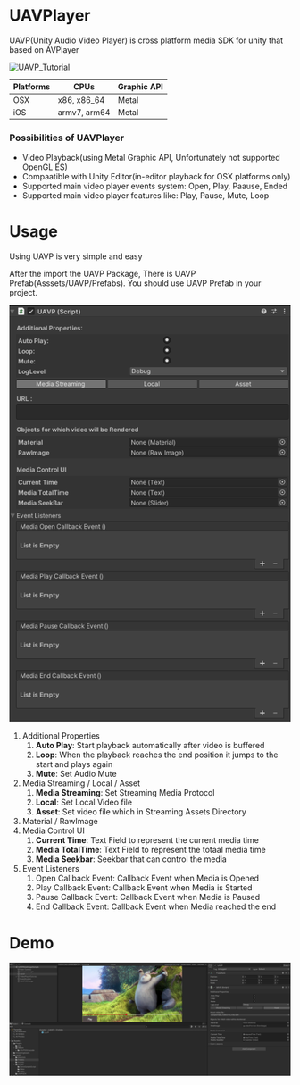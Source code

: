 # UAVPlayer
UAVP(Unity Audio Video Player) is cross platform media SDK for unity that based on AVPlayer

[![UAVP_Tutorial](https://www.youtube.com/watch?v=giAo8_LupDg.jpg)](https://www.youtube.com/watch?v=giAo8_LupDg)

|Platforms|CPUs|Graphic API|
|------|---|---|
|OSX|x86, x86_64|Metal|
|iOS|armv7, arm64|Metal|


### Possibilities of UAVPlayer
- Video Playback(using Metal Graphic API, Unfortunately not supported OpenGL ES)
- Compaatible with Unity Editor(in-editor playback for OSX platforms only)
- Supported main video player events system: Open, Play, Paause, Ended
- Supported main video player features like: Play, Pause, Mute, Loop

# Usage
Using UAVP is very simple and easy

After the import the UAVP Package, There is UAVP Prefab(Asssets/UAVP/Prefabs). You should use UAVP Prefab in your project.

![uavp_elements](./images/uavp_elements.png)

1. Additional Properties
   1. **Auto Play**: Start playback automatically after video is buffered
   2. **Loop**: When the playback reaches the end position it jumps to the start and plays again
   3. **Mute**: Set Audio Mute
2. Media Streaming / Local / Asset
   1. **Media Streaming**: Set Streaming Media Protocol
   2. **Local**: Set Local Video file
   3. **Asset**: Set video file which in Streaming Assets Directory
3. Material / RawImage
4. Media Control UI
   1. **Current Time**: Text Field to represent the current media time
   2. **Media TotalTime**: Text Field to represent the totaal media time
   3. **Media Seekbar**: Seekbar that can control the media
5. Event Listeners
   1. Open Callback Event: Callback Event when Media is Opened
   2. Play Callback Event: Callback Event when Media is Started
   3. Pause Callback Event: Callback Event when Media is Paused
   4. End Callback Event: Callback Event when Media reached the end
# Demo
![uavp_elements](./images/demo3.png)
